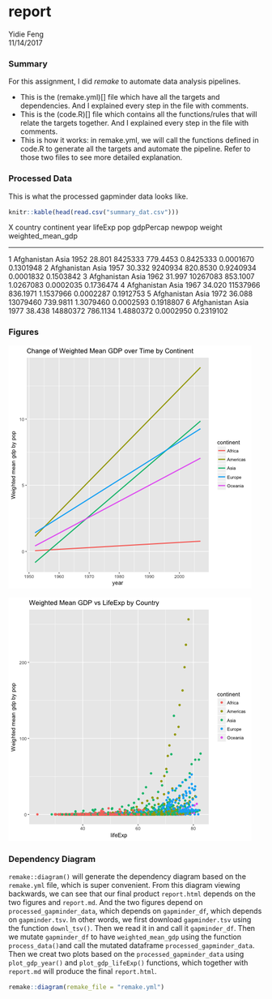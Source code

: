 # report
Yidie Feng  
11/14/2017  
### Summary
For this assignment, I did _remake_ to automate data analysis pipelines.
- This is the (remake.yml)[] file which have all the targets and dependencies. And I explained every step in the file with comments.
- This is the (code.R)[] file which contains all the functions/rules that will relate the targets together. And I explained every step in the file with comments.
- This is how it works: in remake.yml, we will call the functions defined in code.R to generate all the targets and automate the pipeline. Refer to those two files to see more detailed explanation.

### Processed Data
This is what the processed gapminder data looks like.

```r
knitr::kable(head(read.csv("summary_dat.csv")))
```



  X  country       continent    year   lifeExp        pop   gdpPercap      newpop      weight   weighted_mean_gdp
---  ------------  ----------  -----  --------  ---------  ----------  ----------  ----------  ------------------
  1  Afghanistan   Asia         1952    28.801    8425333    779.4453   0.8425333   0.0001670           0.1301948
  2  Afghanistan   Asia         1957    30.332    9240934    820.8530   0.9240934   0.0001832           0.1503842
  3  Afghanistan   Asia         1962    31.997   10267083    853.1007   1.0267083   0.0002035           0.1736474
  4  Afghanistan   Asia         1967    34.020   11537966    836.1971   1.1537966   0.0002287           0.1912753
  5  Afghanistan   Asia         1972    36.088   13079460    739.9811   1.3079460   0.0002593           0.1918807
  6  Afghanistan   Asia         1977    38.438   14880372    786.1134   1.4880372   0.0002950           0.2319102

### Figures

![Fig 1: The trend of mean gdp weighted by population over time for different continent](figures/weighted_mean_gdp_by_continent.png)

![Fig 2: The scatterplot of mean gdp weighted by population vs lifeExp for diffrent continent ](figures/weighted_mean_gdp_lifeExp.png)

### Dependency Diagram
`remake::diagram()` will generate the dependency diagram based on the `remake.yml` file, which is super convenient. From this diagram viewing backwards, we can see that our final product `report.html` depends on the two figures and `report.md`. And the two figures depend on `processed_gapminder_data`, which depends on `gapminder_df`, which depends on `gapminder.tsv`. In other words, we first download `gapminder.tsv` using the function `downl_tsv()`. Then we read it in and call it `gapminder_df`. Then we mutate `gapminder_df` to have `weighted_mean_gdp` using the function `process_data()`and call the mutated dataframe `processed_gapminder_data`. Then we creat two plots based on the `processed_gapminder_data` using `plot_gdp_year()` and `plot_gdp_lifeExp()` functions, which together with `report.md` will produce the final `report.html`.

```r
remake::diagram(remake_file = "remake.yml")
```

<!--html_preserve--><div id="htmlwidget-47e59eb0c8c80c563fd9" style="width:672px;height:480px;" class="grViz html-widget"></div>
<script type="application/json" data-for="htmlwidget-47e59eb0c8c80c563fd9">{"x":{"diagram":"digraph remake { node [ fontname = courier, fontsize = 10 ] \nnode [ shape = circle, color = \"#34495e\", fillcolor = \"#D6DBDF\", style = filled ] \"all\"\nnode [ shape = box, color = \"#d35400\", fillcolor = \"#d35400\", style = filled ] \"gapminder.tsv\"\nnode [ shape = ellipse, color = \"#3498db\", fillcolor = \"#3498db\", style = filled ] \"gapminder_df\"; \"processed_gapminder_data\"\nnode [ shape = box, color = \"#f1c40f\", fillcolor = \"#f1c40f\", style = filled ] \"figures/weighted_mean_gdp_by_continent.png\"; \"figures/weighted_mean_gdp_lifeExp.png\"\nnode [ shape = box, color = \"#d35400\", fillcolor = \"#F6DDCC\", style = filled ] \"report.html\"\nnode [ shape = box, color = \"#1abc9c\", fillcolor = \"#1abc9c\", style = filled ] \"report.Rmd\"\n\"gapminder.tsv\" -> \"gapminder_df\" [tooltip = \"read.delim\"];\n\"gapminder_df\" -> \"processed_gapminder_data\" [tooltip = \"process_data\"];\n\"processed_gapminder_data\" -> \"figures/weighted_mean_gdp_by_continent.png\" [tooltip = \"plot_gdp_year\"];\n\"processed_gapminder_data\" -> \"figures/weighted_mean_gdp_lifeExp.png\" [tooltip = \"plot_gdp_lifeExp\"];\n\"figures/weighted_mean_gdp_by_continent.png\" -> \"report.html\" [tooltip = \"render\"];\n\"figures/weighted_mean_gdp_lifeExp.png\" -> \"report.html\" [tooltip = \"render\"];\n\"report.html\" -> \"all\" [tooltip = \"(dependency only)\"];\n\"report.Rmd\" -> \"report.html\" [tooltip = \"render\"]; }","config":{"engine":"dot","options":null}},"evals":[],"jsHooks":[]}</script><!--/html_preserve-->
